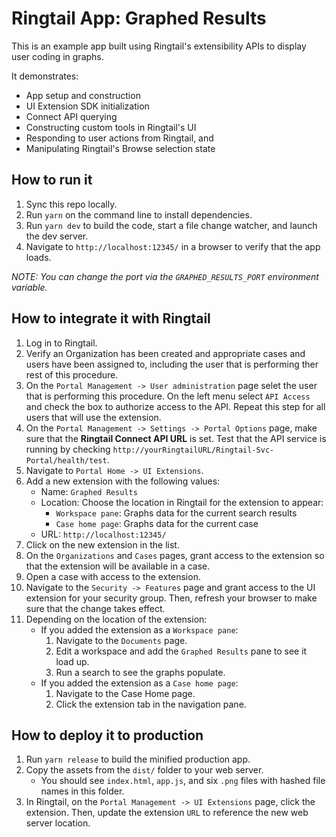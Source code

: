# Ringtail App: Graphed Results
This is an example app built using Ringtail's extensibility APIs to display user coding in graphs.

It demonstrates:
- App setup and construction
- UI Extension SDK initialization
- Connect API querying
- Constructing custom tools in Ringtail's UI
- Responding to user actions from Ringtail, and
- Manipulating Ringtail's Browse selection state

## How to run it
1. Sync this repo locally.
1. Run `yarn` on the command line to install dependencies.
1. Run `yarn dev` to build the code, start a file change watcher, and launch the dev server.
1. Navigate to `http://localhost:12345/` in a browser to verify that the app loads.

_NOTE: You can change the port via the `GRAPHED_RESULTS_PORT` environment variable._

## How to integrate it with Ringtail
1. Log in to Ringtail.
1. Verify an Organization has been created and appropriate cases and users have been assigned to, including the user that is performing ther rest of this procedure.
1. On the `Portal Management -> User administration` page selet the user that is performing this procedure.  On the left menu select `API Access` and check the box to authorize access to the API.  Repeat this step for all users that will use the extension.
1. On the `Portal Management -> Settings -> Portal Options` page, make sure that the **Ringtail Connect API URL** is set. Test that the API service is running by checking `http://yourRingtailURL/Ringtail-Svc-Portal/health/test`.
1. Navigate to `Portal Home -> UI Extensions`.
1. Add a new extension with the following values:
   - Name: `Graphed Results`
   - Location: Choose the location in Ringtail for the extension to appear:
     - `Workspace pane`: Graphs data for the current search results
     - `Case home page`: Graphs data for the current case
   - URL: `http://localhost:12345/`
1. Click on the new extension in the list.
1. On the `Organizations` and `Cases` pages, grant access to the extension so that the extension will be available in a case.
1. Open a case with access to the extension.
1. Navigate to the `Security -> Features` page and grant access to the UI extension for your security group. Then, refresh your browser to make sure that the change takes effect.
1. Depending on the location of the extension:
   - If you added the extension as a `Workspace pane`:
      1. Navigate to the `Documents` page.
      1. Edit a workspace and add the `Graphed Results` pane to see it load up.
      1. Run a search to see the graphs populate.
   - If you added the extension as a `Case home page`:
      1. Navigate to the Case Home page.
      1. Click the extension tab in the navigation pane.

## How to deploy it to production
1. Run `yarn release` to build the minified production app.
1. Copy the assets from the `dist/` folder to your web server.
   - You should see `index.html`, `app.js`, and six `.png` files with hashed file names in this folder.
1. In Ringtail, on the `Portal Management -> UI Extensions` page, click the extension. Then, update the extension `URL` to reference the new web server location.
